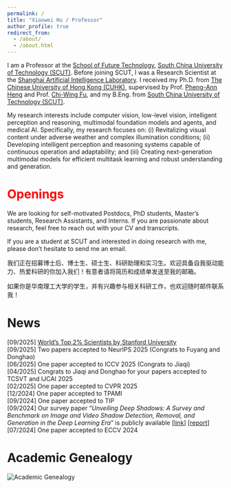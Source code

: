 ```yaml
---
permalink: /
title: "Xiaowei Hu / Professor"
author_profile: true
redirect_from: 
  - /about/
  - /about.html
---
```


I am a Professor at the [School of Future Technology](https://www2.scut.edu.cn/ft/), [South China University of Technology (SCUT)](https://www2.scut.edu.cn/gzic/). Before joining SCUT, I was a Research Scientist at the [Shanghai Artificial Intelligence Laboratory](http://www.shlab.org.cn/). I received my Ph.D. from [The Chinese University of Hong Kong (CUHK)](http://www.cuhk.edu.hk/), supervised by Prof. [Pheng-Ann Heng](http://www.cse.cuhk.edu.hk/~pheng) and Prof. [Chi-Wing Fu](https://www.cse.cuhk.edu.hk/~cwfu/), and my B.Eng. from [South China University of Technology (SCUT)](http://www.scut.edu.cn/new/).

My research interests include computer vision, low-level vision, intelligent perception and reasoning, multimodal foundation models and agents, and medical AI. Specifically, my research focuses on: (i) Revitalizing visual content under adverse weather and complex illumination conditions; (ii) Developing intelligent perception and reasoning systems capable of continuous operation and adaptability; and (iii) Creating next-generation multimodal models for efficient multitask learning and robust understanding and generation.

# <span style="color:red;">Openings</span>

We are looking for self-motivated Postdocs, PhD students, Master’s students, Research Assistants, and Interns. If you are passionate about research, feel free to reach out with your CV and transcripts.

If you are a student at SCUT and interested in doing research with me, please don’t hesitate to send me an email.

我们正在招募博士后、博士生、硕士生、科研助理和实习生。欢迎具备自我驱动能力、热爱科研的你加入我们！有意者请将简历和成绩单发送至我的邮箱。

如果你是华南理工大学的学生，并有兴趣参与相关科研工作，也欢迎随时邮件联系我！

# News
[09/2025] [World’s Top 2% Scientists by Stanford University](https://topresearcherslist.com/Home/Profile/845511)                       
[09/2025] Two papers accepted to NeurIPS 2025 (Congrats to Fuyang and Donghao)                     
[06/2025] One paper accepted to ICCV 2025  (Congrats to Jiaqi)                     
[04/2025] Congrats to Jiaqi and Donghao for your papers accepted to TCSVT and IJCAI 2025     
[02/2025] One paper accepted to CVPR 2025  
[12/2024] One paper accepted to TPAMI    
[09/2024] One paper accepted to TIP  
[09/2024] Our survey paper “*Unveiling Deep Shadows: A Survey and Benchmark on Image and Video Shadow Detection, Removal, and Generation in the Deep Learning Era*” is publicly available [[link](https://xw-hu.github.io/publications/)] [[report](https://blog.csdn.net/moxibingdao/article/details/141980315)]  
[07/2024] One paper accepted to ECCV 2024

# Academic Genealogy

![Academic Genealogy](https://xw-hu.github.io/_pages/genealogy.png)

